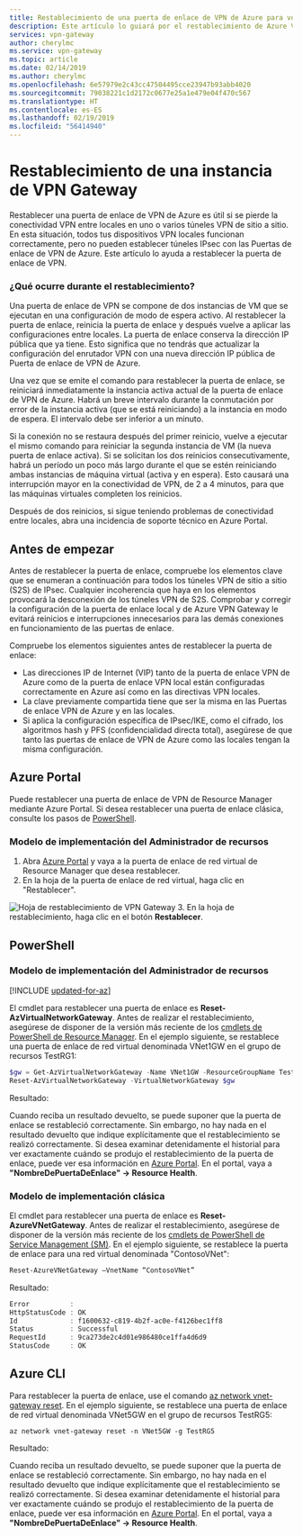 ```yaml
---
title: Restablecimiento de una puerta de enlace de VPN de Azure para volver a establecer túneles IPsec | Microsoft Docs
description: Este artículo lo guiará por el restablecimiento de Azure VPN Gateway para restablecer túneles IPsec. El artículo se aplica a puertas de enlace VPN en y los modelos de implementación clásico y de Resource Manager.
services: vpn-gateway
author: cherylmc
ms.service: vpn-gateway
ms.topic: article
ms.date: 02/14/2019
ms.author: cherylmc
ms.openlocfilehash: 6e57979e2c43cc47504495cce23947b93abb4020
ms.sourcegitcommit: 79038221c1d2172c0677e25a1e479e04f470c567
ms.translationtype: HT
ms.contentlocale: es-ES
ms.lasthandoff: 02/19/2019
ms.locfileid: "56414940"
---
```

# <a name="reset-a-vpn-gateway"></a>Restablecimiento de una instancia de VPN Gateway

Restablecer una puerta de enlace de VPN de Azure es útil si se pierde la conectividad VPN entre locales en uno o varios túneles VPN de sitio a sitio. En esta situación, todos tus dispositivos VPN locales funcionan correctamente, pero no pueden establecer túneles IPsec con las Puertas de enlace de VPN de Azure. Este artículo lo ayuda a restablecer la puerta de enlace de VPN.

### <a name="what-happens-during-a-reset"></a>¿Qué ocurre durante el restablecimiento?

Una puerta de enlace de VPN se compone de dos instancias de VM que se ejecutan en una configuración de modo de espera activo. Al restablecer la puerta de enlace, reinicia la puerta de enlace y después vuelve a aplicar las configuraciones entre locales. La puerta de enlace conserva la dirección IP pública que ya tiene. Esto significa que no tendrás que actualizar la configuración del enrutador VPN con una nueva dirección IP pública de Puerta de enlace de VPN de Azure.

Una vez que se emite el comando para restablecer la puerta de enlace, se reiniciará inmediatamente la instancia activa actual de la puerta de enlace de VPN de Azure. Habrá un breve intervalo durante la conmutación por error de la instancia activa (que se está reiniciando) a la instancia en modo de espera. El intervalo debe ser inferior a un minuto.

Si la conexión no se restaura después del primer reinicio, vuelve a ejecutar el mismo comando para reiniciar la segunda instancia de VM (la nueva puerta de enlace activa). Si se solicitan los dos reinicios consecutivamente, habrá un período un poco más largo durante el que se estén reiniciando ambas instancias de máquina virtual (activa y en espera). Esto causará una interrupción mayor en la conectividad de VPN, de 2 a 4 minutos, para que las máquinas virtuales completen los reinicios.

Después de dos reinicios, si sigue teniendo problemas de conectividad entre locales, abra una incidencia de soporte técnico en Azure Portal.

## <a name="before"></a>Antes de empezar

Antes de restablecer la puerta de enlace, compruebe los elementos clave que se enumeran a continuación para todos los túneles VPN de sitio a sitio (S2S) de IPsec. Cualquier incoherencia que haya en los elementos provocará la desconexión de los túneles VPN de S2S. Comprobar y corregir la configuración de la puerta de enlace local y de Azure VPN Gateway le evitará reinicios e interrupciones innecesarios para las demás conexiones en funcionamiento de las puertas de enlace.

Compruebe los elementos siguientes antes de restablecer la puerta de enlace:

* Las direcciones IP de Internet (VIP) tanto de la puerta de enlace VPN de Azure como de la puerta de enlace VPN local están configuradas correctamente en Azure así como en las directivas VPN locales.
* La clave previamente compartida tiene que ser la misma en las Puertas de enlace VPN de Azure y en las locales.
* Si aplica la configuración específica de IPsec/IKE, como el cifrado, los algoritmos hash y PFS (confidencialidad directa total), asegúrese de que tanto las puertas de enlace de VPN de Azure como las locales tengan la misma configuración.

## <a name="portal"></a>Azure Portal

Puede restablecer una puerta de enlace de VPN de Resource Manager mediante Azure Portal. Si desea restablecer una puerta de enlace clásica, consulte los pasos de [PowerShell](#resetclassic).

### <a name="resource-manager-deployment-model"></a>Modelo de implementación del Administrador de recursos

1. Abra [Azure Portal](https://portal.azure.com) y vaya a la puerta de enlace de red virtual de Resource Manager que desea restablecer.
2. En la hoja de la puerta de enlace de red virtual, haga clic en "Restablecer".

  ![Hoja de restablecimiento de VPN Gateway](./media/vpn-gateway-howto-reset-gateway/reset-vpn-gateway-portal.png)
3. En la hoja de restablecimiento, haga clic en el botón **Restablecer**.

## <a name="ps"></a>PowerShell

### <a name="resource-manager-deployment-model"></a>Modelo de implementación del Administrador de recursos

[!INCLUDE [updated-for-az](../../includes/updated-for-az.md)]

El cmdlet para restablecer una puerta de enlace es **Reset-AzVirtualNetworkGateway**. Antes de realizar el restablecimiento, asegúrese de disponer de la versión más reciente de los [cmdlets de PowerShell de Resource Manager](https://docs.microsoft.com/powershell/azure/azurerm/install-Az-ps?view=azurermps-4.0.0). En el ejemplo siguiente, se restablece una puerta de enlace de red virtual denominada VNet1GW en el grupo de recursos TestRG1:

```powershell
$gw = Get-AzVirtualNetworkGateway -Name VNet1GW -ResourceGroupName TestRG1
Reset-AzVirtualNetworkGateway -VirtualNetworkGateway $gw
```

Resultado:

Cuando reciba un resultado devuelto, se puede suponer que la puerta de enlace se restableció correctamente. Sin embargo, no hay nada en el resultado devuelto que indique explícitamente que el restablecimiento se realizó correctamente. Si desea examinar detenidamente el historial para ver exactamente cuándo se produjo el restablecimiento de la puerta de enlace, puede ver esa información en [Azure Portal](https://portal.azure.com). En el portal, vaya a **"NombreDePuertaDeEnlace" -> Resource Health**.

### <a name="resetclassic"></a>Modelo de implementación clásica

El cmdlet para restablecer una puerta de enlace es **Reset-AzureVNetGateway**. Antes de realizar el restablecimiento, asegúrese de disponer de la versión más reciente de los [cmdlets de PowerShell de Service Management (SM)](https://docs.microsoft.com/powershell/azure/servicemanagement/install-azure-ps?view=azuresmps-4.0.0#azure-service-management-cmdlets). En el ejemplo siguiente, se restablece la puerta de enlace para una red virtual denominada "ContosoVNet":

```powershell
Reset-AzureVNetGateway –VnetName “ContosoVNet”
```

Resultado:

```powershell
Error          :
HttpStatusCode : OK
Id             : f1600632-c819-4b2f-ac0e-f4126bec1ff8
Status         : Successful
RequestId      : 9ca273de2c4d01e986480ce1ffa4d6d9
StatusCode     : OK
```

## <a name="cli"></a>Azure CLI

Para restablecer la puerta de enlace, use el comando [az network vnet-gateway reset](https://docs.microsoft.com/cli/azure/network/vnet-gateway). En el ejemplo siguiente, se restablece una puerta de enlace de red virtual denominada VNet5GW en el grupo de recursos TestRG5:

```azurecli
az network vnet-gateway reset -n VNet5GW -g TestRG5
```

Resultado:

Cuando reciba un resultado devuelto, se puede suponer que la puerta de enlace se restableció correctamente. Sin embargo, no hay nada en el resultado devuelto que indique explícitamente que el restablecimiento se realizó correctamente. Si desea examinar detenidamente el historial para ver exactamente cuándo se produjo el restablecimiento de la puerta de enlace, puede ver esa información en [Azure Portal](https://portal.azure.com). En el portal, vaya a **"NombreDePuertaDeEnlace" -> Resource Health**.
